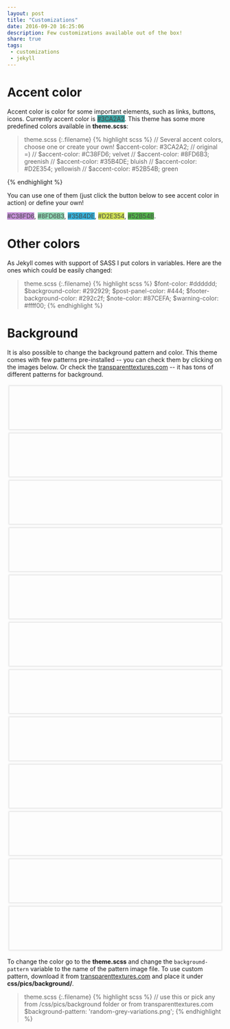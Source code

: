 ```yaml
---
layout: post
title: "Customizations"
date: 2016-09-20 16:25:06
description: Few customizations available out of the box!
share: true
tags:
 - customizations
 - jekyll
---
```


# Accent color

Accent color is color for some important elements, such as links, buttons, icons. Currently accent color is <span class="btn" style="background-color:#3CA2A2; color:#444444">#3CA2A2</span>. This theme has some more predefined colors available in **theme.scss**:

>theme.scss
{:.filename}
{% highlight scss %}
// Several accent colors, choose one or create your own!
$accent-color: #3CA2A2;     // original =)
// $accent-color: #C38FD6;   velvet
// $accent-color: #8FD6B3;   greenish
// $accent-color: #35B4DE;   bluish
// $accent-color: #D2E354;   yellowish
// $accent-color: #52B54B;   green

{% endhighlight %}

You can use one of them (just click the button below to see accent color in action) or define your own!

<span class="btn" style="background-color:#C38FD6; color:#444444">#C38FD6</span>, <span class="btn" style="background-color:#8FD6B3; color:#444444">#8FD6B3</span>, <span class="btn" style="background-color:#35B4DE; color:#444444">#35B4DE</span>, <span class="btn" style="background-color:#D2E354; color:#444444">#D2E354</span>, <span class="btn" style="background-color:#52B54B; color:#444444">#52B54B</span>.
 
<script>
  $('.btn').click(function(){
    var color = $(this).text();
    [].forEach.call($('a'), function(item) {
      item.style.color = color
    })
  })
</script>

<style>
  .label{
    cursor: default;
    border-radius: 5px;
    padding: 5px 8px;
  }
</style>

# Other colors

As Jekyll comes with support of SASS I put colors in variables. Here are the ones which could be easily changed:

>theme.scss
{:.filename}
{% highlight scss %}
$font-color: #dddddd;
$background-color: #292929;
$post-panel-color: #444;
$footer-background-color: #292c2f;
$note-color: #87CEFA;
$warning-color: #ffff00;
{% endhighlight %}

# Background

It is also possible to change the background pattern and color. This theme comes with few patterns pre-installed -- you can check them by clicking on the images below. Or check the [transparenttextures.com](https://www.transparenttextures.com/) -- it has tons of different patterns for background.

<style>
.pattern-list{
    list-style-type: none;
    padding: 0;
}
.pattern{
    height: 100px;
    box-shadow: 0 0 3px 2px rgba(0,0,0,.1);

}
.pattern:hover {
    box-shadow: 0 0 3px 2px rgba(0,0,0,.3);
    transition: box-shadow .2s ease;
    cursor: pointer;
}
.smthg{
    max-width: none !important;
}
.col-sm-6 {
    padding: 5px !important;
}
</style>

<ul class="pattern-list">
<li class="col-sm-6"><div class="pattern" style="background-image:url('{{ site.baseurl }}/css/pics/background/3px-tile.png')"></div></li>
<li class="col-sm-6"><div class="pattern" style="background-image:url('{{ site.baseurl }}/css/pics/background/asfalt-light.png')"></div></li>
<li class="col-sm-6"><div class="pattern" style="background-image:url('{{ site.baseurl }}/css/pics/background/black-linen.png')"></div></li>
<li class="col-sm-6"><div class="pattern" style="background-image:url('{{ site.baseurl }}/css/pics/background/food.png')"></div></li>
<li class="col-sm-6"><div class="pattern" style="background-image:url('{{ site.baseurl }}/css/pics/background/gplay.png')"></div></li>
<li class="col-sm-6"><div class="pattern" style="background-image:url('{{ site.baseurl }}/css/pics/background/green-dust-and-scratches.png')"></div></li>
<li class="col-sm-6"><div class="pattern" style="background-image:url('{{ site.baseurl }}/css/pics/background/hexellence.png')"></div></li>
<li class="col-sm-6"><div class="pattern" style="background-image:url('{{ site.baseurl }}/css/pics/background/random-grey-variations.png')"></div></li>
<li class="col-sm-6"><div class="pattern" style="background-image:url('{{ site.baseurl }}/css/pics/background/shley-tree-1.png')"></div></li>
<li class="col-sm-6"><div class="pattern" style="background-image:url('{{ site.baseurl }}/css/pics/background/subtle-grey.png')"></div></li>
<li class="col-sm-6"><div class="pattern" style="background-image:url('{{ site.baseurl }}/css/pics/background/xv.png')"></div></li>
<li class="col-sm-6"><div class="pattern" style="background-image:url('{{ site.baseurl }}/css/pics/background/triangles.png')"></div></li>
</ul>

<script>
  $('.pattern').click(function(){
    var source = this.style.backgroundImage;
    document.getElementsByTagName('body')[0].style.backgroundImage = source;
    console.log("url('" + source + "'))");
  })
</script>

To change the color go to the **theme.scss** and change the `background-pattern` variable to the name of the pattern image file. To use custom pattern, download it from [transparenttextures.com](https://www.transparenttextures.com/) and place it under **css/pics/background/**.

>theme.scss
{:.filename}
{% highlight scss %}
// use this or pick any from /css/pics/background folder or from transparenttextures.com
$background-pattern: 'random-grey-variations.png';
{% endhighlight %}
